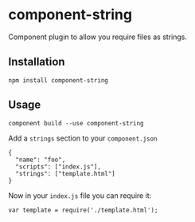 # component-string

Component plugin to allow you require files as strings.

## Installation

```
npm install component-string
```

## Usage

```
component build --use component-string
```

Add a `strings` section to your `component.json`

```
{
  "name": "foo",
  "scripts": ["index.js"],
  "strings": ["template.html"]
}
```

Now in your `index.js` file you can require it:

```
var template = require('./template.html');
```